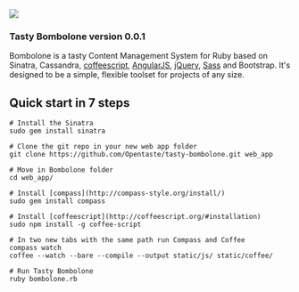 <img src="http://zizzamia.com/img/tasty_bombolone_logo.png"/>

### Tasty Bombolone version 0.0.1 ###

Bombolone is a tasty Content Management System for Ruby based on Sinatra, Cassandra, [coffeescript](http://coffeescript.org/), [AngularJS](http://angularjs.org), [jQuery](http://jquery.com), [Sass](http://sass-lang.com) and Bootstrap. It's designed to be a simple, flexible toolset for projects of any size.



## Quick start in 7 steps

```shell
# Install the Sinatra
sudo gem install sinatra

# Clone the git repo in your new web app folder
git clone https://github.com/Opentaste/tasty-bombolone.git web_app

# Move in Bombolone folder 
cd web_app/

# Install [compass](http://compass-style.org/install/)
sudo gem install compass

# Install [coffeescript](http://coffeescript.org/#installation)
sudo npm install -g coffee-script

# In two new tabs with the same path run Compass and Coffee
compass watch
coffee --watch --bare --compile --output static/js/ static/coffee/

# Run Tasty Bombolone 
ruby bombolone.rb
```